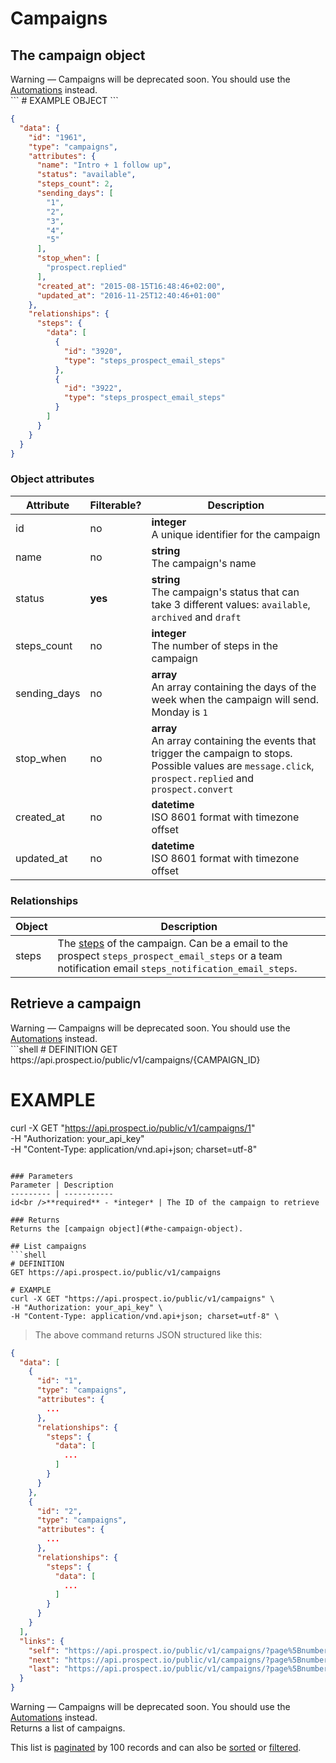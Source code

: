 # Campaigns
## The campaign object
<aside class="warning">
Warning — Campaigns will be deprecated soon. You should use the <a href="#automations">Automations</a> instead.
</aside>
```
# EXAMPLE OBJECT
```

```json
{
  "data": {
    "id": "1961",
    "type": "campaigns",
    "attributes": {
      "name": "Intro + 1 follow up",
      "status": "available",
      "steps_count": 2,
      "sending_days": [
        "1",
        "2",
        "3",
        "4",
        "5"
      ],
      "stop_when": [
        "prospect.replied"
      ],
      "created_at": "2015-08-15T16:48:46+02:00",
      "updated_at": "2016-11-25T12:40:46+01:00"
    },
    "relationships": {
      "steps": {
        "data": [
          {
            "id": "3920",
            "type": "steps_prospect_email_steps"
          },
          {
            "id": "3922",
            "type": "steps_prospect_email_steps"
          }
        ]
      }
    }
  }
}
```

### Object attributes
Attribute | Filterable? | Description
--------- | ----------- | -----------
id | no | **integer** <br />A unique identifier for the campaign
name | no | **string** <br />The campaign's name
status | **yes** | **string** <br />The campaign's status that can take 3 different values: `available`, `archived` and `draft`
steps_count | no | **integer** <br />The number of steps in the campaign
sending_days | no | **array** <br />An array containing the days of the week when the campaign will send. Monday is `1`
stop_when | no | **array** <br />An array containing the events that trigger the campaign to stops. Possible values are `message.click`, `prospect.replied` and `prospect.convert`
created_at | no | **datetime** <br />ISO 8601 format with timezone offset
updated_at | no | **datetime** <br />ISO 8601 format with timezone offset

### Relationships
Object | Description
--------- | -----------
steps | The [steps](#campaign-steps) of the campaign. Can be a email to the prospect `steps_prospect_email_steps` or a team notification email `steps_notification_email_steps`.

## Retrieve a campaign
<aside class="warning">
Warning — Campaigns will be deprecated soon. You should use the <a href="#automations">Automations</a> instead.
</aside>
```shell
# DEFINITION
GET https://api.prospect.io/public/v1/campaigns/{CAMPAIGN_ID}

# EXAMPLE
curl -X GET "https://api.prospect.io/public/v1/campaigns/1" \
-H "Authorization: your_api_key" \
-H "Content-Type: application/vnd.api+json; charset=utf-8"
```

### Parameters
Parameter | Description
--------- | -----------
id<br />**required** - *integer* | The ID of the campaign to retrieve

### Returns
Returns the [campaign object](#the-campaign-object).

## List campaigns
```shell
# DEFINITION
GET https://api.prospect.io/public/v1/campaigns

# EXAMPLE
curl -X GET "https://api.prospect.io/public/v1/campaigns" \
-H "Authorization: your_api_key" \
-H "Content-Type: application/vnd.api+json; charset=utf-8" \
```

> The above command returns JSON structured like this:

```json
{
  "data": [
    {
      "id": "1",
      "type": "campaigns",
      "attributes": {
        ...
      },
      "relationships": {
        "steps": {
          "data": [
            ...
          ]
        }
      }
    },
    {
      "id": "2",
      "type": "campaigns",
      "attributes": {
        ...
      },
      "relationships": {
        "steps": {
          "data": [
            ...
          ]
        }
      }
    }
  ],
  "links": {
    "self": "https://api.prospect.io/public/v1/campaigns/?page%5Bnumber%5D=1&page%5Bsize%5D=100",
    "next": "https://api.prospect.io/public/v1/campaigns/?page%5Bnumber%5D=2&page%5Bsize%5D=100",
    "last": "https://api.prospect.io/public/v1/campaigns/?page%5Bnumber%5D=5&page%5Bsize%5D=100"
  }
}
```
<aside class="warning">
Warning — Campaigns will be deprecated soon. You should use the <a href="#automations">Automations</a> instead.
</aside>
Returns a list of campaigns.

This list is [paginated](#pagination) by 100 records and can also be [sorted](#sorting) or [filtered](#filtering).
